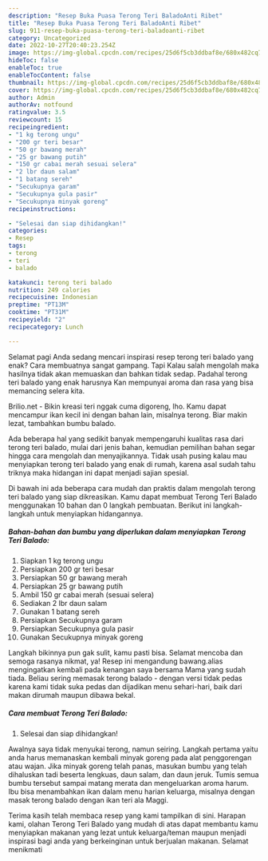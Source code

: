 ```yaml
---
description: "Resep Buka Puasa Terong Teri BaladoAnti Ribet"
title: "Resep Buka Puasa Terong Teri BaladoAnti Ribet"
slug: 911-resep-buka-puasa-terong-teri-baladoanti-ribet
category: Uncategorized
date: 2022-10-27T20:40:23.254Z
image: https://img-global.cpcdn.com/recipes/25d6f5cb3ddbaf8e/680x482cq70/terong-teri-balado-foto-resep-utama.jpg
hideToc: false
enableToc: true
enableTocContent: false
thumbnail: https://img-global.cpcdn.com/recipes/25d6f5cb3ddbaf8e/680x482cq70/terong-teri-balado-foto-resep-utama.jpg
cover: https://img-global.cpcdn.com/recipes/25d6f5cb3ddbaf8e/680x482cq70/terong-teri-balado-foto-resep-utama.jpg
author: Admin
authorAv: notfound
ratingvalue: 3.5
reviewcount: 15
recipeingredient:
- "1 kg terong ungu"
- "200 gr teri besar"
- "50 gr bawang merah"
- "25 gr bawang putih"
- "150 gr cabai merah sesuai selera"
- "2 lbr daun salam"
- "1 batang sereh"
- "Secukupnya garam"
- "Secukupnya gula pasir"
- "Secukupnya minyak goreng"
recipeinstructions:

- "Selesai dan siap dihidangkan!"
categories:
- Resep
tags:
- terong
- teri
- balado

katakunci: terong teri balado 
nutrition: 249 calories
recipecuisine: Indonesian
preptime: "PT13M"
cooktime: "PT31M"
recipeyield: "2"
recipecategory: Lunch

---
```



Selamat pagi Anda sedang mencari inspirasi resep terong teri balado yang enak? Cara membuatnya sangat gampang. Tapi Kalau salah mengolah maka hasilnya tidak akan memuaskan dan bahkan tidak sedap. Padahal terong teri balado yang enak harusnya Kan mempunyai aroma dan rasa yang bisa memancing selera kita.


Brilio.net - Bikin kreasi teri nggak cuma digoreng, lho. Kamu dapat mencampur ikan kecil ini dengan bahan lain, misalnya terong. Biar makin lezat, tambahkan bumbu balado.

Ada beberapa hal yang sedikit banyak mempengaruhi kualitas rasa dari terong teri balado, mulai dari jenis bahan, kemudian pemilihan bahan segar hingga cara mengolah dan menyajikannya. Tidak usah pusing kalau mau menyiapkan terong teri balado yang enak di rumah, karena asal sudah tahu triknya maka hidangan ini dapat menjadi sajian spesial.


Di bawah ini ada beberapa cara mudah dan praktis dalam mengolah terong teri balado yang siap dikreasikan. Kamu dapat membuat Terong Teri Balado menggunakan 10 bahan dan 0 langkah pembuatan. Berikut ini langkah-langkah untuk menyiapkan hidangannya.

<!--inarticleads1-->

##### Bahan-bahan dan bumbu yang diperlukan dalam menyiapkan Terong Teri Balado:

1. Siapkan 1 kg terong ungu
1. Persiapkan 200 gr teri besar
1. Persiapkan 50 gr bawang merah
1. Persiapkan 25 gr bawang putih
1. Ambil 150 gr cabai merah (sesuai selera)
1. Sediakan 2 lbr daun salam
1. Gunakan 1 batang sereh
1. Persiapkan Secukupnya garam
1. Persiapkan Secukupnya gula pasir
1. Gunakan Secukupnya minyak goreng


Langkah bikinnya pun gak sulit, kamu pasti bisa. Selamat mencoba dan semoga rasanya nikmat, ya! Resep ini mengandung bawang.alias mengingatkan kembali pada kenangan saya bersama Mama yang sudah tiada. Beliau sering memasak terong balado - dengan versi tidak pedas karena kami tidak suka pedas dan dijadikan menu sehari-hari, baik dari makan dirumah maupun dibawa bekal. 

<!--inarticleads2-->

##### Cara membuat Terong Teri Balado:


1. Selesai dan siap dihidangkan!

Awalnya saya tidak menyukai terong, namun seiring. Langkah pertama yaitu anda harus memanaskan kembali minyak goreng pada alat penggorengan atau wajan. Jika minyak goreng telah panas, masukan bumbu yang telah dihaluskan tadi beserta lengkuas, daun salam, dan daun jeruk. Tumis semua bumbu tersebut sampai matang merata dan mengeluarkan aroma harum. Ibu bisa menambahkan ikan dalam menu harian keluarga, misalnya dengan masak terong balado dengan ikan teri ala Maggi. 

Terima kasih telah membaca resep yang kami tampilkan di sini. Harapan kami, olahan Terong Teri Balado yang mudah di atas dapat membantu kamu menyiapkan makanan yang lezat untuk keluarga/teman maupun menjadi inspirasi bagi anda yang berkeinginan untuk berjualan makanan. Selamat menikmati
